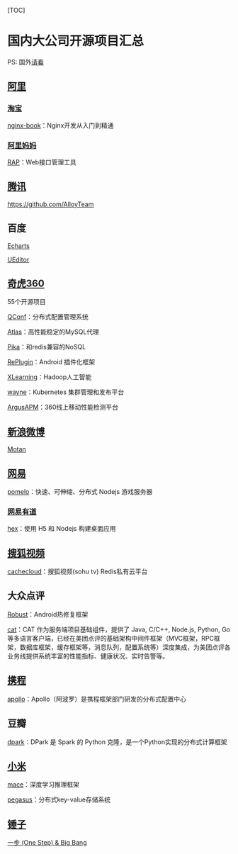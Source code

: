 [TOC]

# 国内大公司开源项目汇总

PS: 国外[请看](README-abroad.md)

## [阿里](https://github.com/alibaba)

### [淘宝](https://github.com/taobao)

[nginx-book](https://github.com/taobao/nginx-book)：Nginx开发从入门到精通

### [阿里妈妈](https://github.com/thx)

[RAP](https://github.com/thx/RAP)：Web接口管理工具

## [腾讯](https://github.com/Tencent)

https://github.com/AlloyTeam

## 百度

[Echarts](https://github.com/ecomfe/echarts)

[UEditor](https://github.com/fex-team/ueditor)

## [奇虎360](https://github.com/Qihoo360)

55个开源项目

[QConf](https://github.com/Qihoo360/QConf)：分布式配置管理系统

[Atlas](https://github.com/Qihoo360/Atlas)：高性能稳定的MySQL代理

[Pika](https://github.com/Qihoo360/pika)：和redis兼容的NoSQL

[RePlugin](https://github.com/Qihoo360/RePlugin)：Android 插件化框架

[XLearning](https://github.com/Qihoo360/XLearning)：Hadoop人工智能

[wayne](https://github.com/Qihoo360/wayne)：Kubernetes 集群管理和发布平台

[ArgusAPM](https://github.com/Qihoo360/ArgusAPM)：360线上移动性能检测平台

## [新浪微博](https://github.com/weibocom)

[Motan](https://github.com/weibocom/motan)

## [网易](https://github.com/netease)

[pomelo](https://github.com/NetEase/pomelo)：快速、可伸缩、分布式 Nodejs 游戏服务器

### [网易有道](https://github.com/netease-youdao)

[hex](https://github.com/netease-youdao/hex)：使用 H5 和 Nodejs 构建桌面应用

## [搜狐视频](https://github.com/sohutv/)

[cachecloud](https://github.com/sohutv/cachecloud)：搜狐视频(sohu tv) Redis私有云平台

## 大众点评

[Robust](https://github.com/Meituan-Dianping/Robust)：Android热修复框架

[cat](https://github.com/dianping/cat)：CAT 作为服务端项目基础组件，提供了 Java, C/C++, Node.js, Python, Go 等多语言客户端，已经在美团点评的基础架构中间件框架（MVC框架，RPC框架，数据库框架，缓存框架等，消息队列，配置系统等）深度集成，为美团点评各业务线提供系统丰富的性能指标、健康状况、实时告警等。

## [携程](https://github.com/ctripcorp)

[apollo](https://github.com/ctripcorp/apollo)：Apollo（阿波罗）是携程框架部门研发的分布式配置中心

## 豆瓣

[dpark](https://github.com/douban/dpark)：DPark 是 Spark 的 Python 克隆，是一个Python实现的分布式计算框架

## [小米](https://github.com/XiaoMi/)

[mace](https://github.com/XiaoMi/mace)：深度学习推理框架

[pegasus](https://github.com/XiaoMi/pegasus)：分布式key-value存储系统

## [锤子](https://github.com/SmartisanTech)

[一步 (One Step) & Big Bang](https://github.com/SmartisanTech/android)